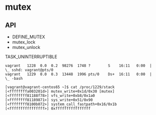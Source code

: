 # mutex

## API

 * DEFINE_MUTEX
 * mutex_lock
 * mutex_unlock

TASK_UNINTERRUPTIBLE

``` 
vagrant   1228  0.0  0.2  98276  1748 ?        S    16:11   0:00  |   \_ sshd: vagrant@pts/0
vagrant   1229  0.0  0.3  13448  1996 pts/0    Ds+  16:11   0:00  |       \_ -bash
```

```
[vagrant@vagrant-centos65 ~]$ cat /proc/1229/stack 
[<ffffffffa003201d>] mutex_write+0x1d/0x30 [mutex]
[<ffffffff81188f78>] vfs_write+0xb8/0x1a0
[<ffffffff81189871>] sys_write+0x51/0x90
[<ffffffff8100b072>] system_call_fastpath+0x16/0x1b
[<ffffffffffffffff>] 0xffffffffffffffff
```